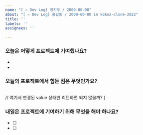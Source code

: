 ```yaml
---
name: "[ ✍️ Dev Log] 정지우 / 2000-00-00"
about: "[ ✍️ Dev Log] 홍길동 / 2000-00-00 in kokoa-clone-2022"
title: ''
labels: ''
assignees: ''

---
```


### 오늘은 어떻게 프로젝트에 기여했나요?
- 
- 
### 오늘의 프로젝트에서 힘든 점은 무엇인가요?

```javascript

```
  // 여기서 변경된 value 상태만 리턴하면 되지 않을까?
}
### 내일은 프로젝트에 기여하기 위해 무엇을 해야 하나요?
- [ ] 
- [ ]
